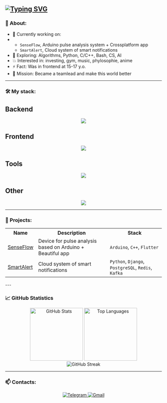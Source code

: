 [![Typing SVG](https://readme-typing-svg.demolab.com?font=Fira+Code&weight=500&duration=2250&pause=1000&color=38BDAE&center=true&vCenter=true&multiline=true&width=435&lines=%F0%9F%92%BB+Hello%2C+I'm+Alex.;%F0%9F%A4%96+programmer%2C+backend+developer+;%F0%9F%92%98+Keen+on+hardware%2C+software+and+AI)](https://git.io/typing-svg)
---

### 🧠 About:
- 🔭 Currently working on:
-   - `SenseFlow`, Arduino pulse analysis system + Crossplatform app
    - `SmartAlert`, Cloud system of smart notifications
- 🌱 Exploring: Algorithms, Python, C/C++, Bash, CS, AI
- 💥 Interested in: investing, gym, music, phylosophie, anime 
- ⚡ Fact: Was in frontend at 15-17 y.o.
- 🎯 Mission: Became a teamlead and make this world better

---

### 🛠️ My stack:

## Backend
<p align="center">
  <a href="https://skillicons.dev">
    <img src="https://skillicons.dev/icons?i=bash,c,cpp,py,django,postgres" />
  </a>
</p>

## Frontend
<p align="center">
  <a href="https://skillicons.dev">
    <img src="https://skillicons.dev/icons?i=html,css,sass,js,figma" />
  </a>
</p>

## Tools
<p align="center">
  <a href="https://skillicons.dev">
    <img src="https://skillicons.dev/icons?i=git,docker,vim,vscode,linux" />
  </a>
</p>

## Other
<p align="center">
  <a href="https://skillicons.dev">
    <img src="https://skillicons.dev/icons?i=arduino" />
  </a>
</p>

---

### 🚀 Projects:
<div align="center">

<table>
  <tr>
    <th>Name</th>
    <th>Description</th>
    <th>Stack</th>
  </tr>
  <tr>
    <td><a href="https://github.com/твоя-ссылка">SenseFlow</a></td>
    <td>Device for pulse analysis based on Arduino + Beautiful app</td>
    <td><code>Arduino</code>, <code>C++</code>, <code>Flutter</code></td>
  </tr>
  <tr>
    <td><a href="https://github.com/твоя-ссылка">SmartAlert</a></td>
    <td>Cloud system of smart notifications</td>
    <td><code>Python</code>, <code>Django</code>, <code>PostgreSQL</code>, <code>Redis</code>, <code>Kafka</code></td>
  </tr>
</table>

</div>
---

### 📈 GitHub Statistics

<p align="center"> 
  <img height="170" src="https://github-readme-stats.vercel.app/api?username=Axiliyz&show_icons=true&theme=tokyonight&hide=issues&hide_border=true" alt="GitHub Stats" />
  <img height="170" src="https://github-profile-summary-cards.vercel.app/api/cards/repos-per-language?username=Axiliyz&theme=tokyonight" alt="Top Languages"/>
  <br/>
  <img src="https://github-readme-streak-stats.herokuapp.com?user=Axiliyz&theme=tokyonight&hide_border=true" alt="GitHub Streak" /> 
</p>


---

### 📫 Contacts:

<p align="center"> 
  <a href="https://t.me/alekSUNDER_99"> <img src="https://img.shields.io/badge/Telegram-2CA5E0?style=for-the-badge&logo=telegram&logoColor=white" alt="Telegram"/> </a>
  <a href="mailto:soleev.alex@gmail.com"> <img src="https://img.shields.io/badge/Gmail-EA4335?style=for-the-badge&logo=gmail&logoColor=white" alt="Gmail"/> </a> 
</p>
